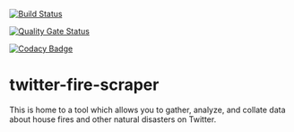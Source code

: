 [![Build Status](https://travis-ci.org/twitter-fire-scraper-analytics/twitter-fire-scraper.svg?branch=master)](https://travis-ci.org/twitter-fire-scraper-analytics/twitter-fire-scraper)

[![Quality Gate Status](https://sonarcloud.io/api/project_badges/measure?project=twitter_fire_scraper&metric=alert_status)](https://sonarcloud.io/dashboard?id=twitter_fire_scraper)

[![Codacy Badge](https://api.codacy.com/project/badge/Grade/c258256c8b284267b1cb115f97b2aba5)](https://app.codacy.com/app/henryfbp/twitter-fire-scraper?utm_source=github.com&utm_medium=referral&utm_content=twitter-fire-scraper-analytics/twitter-fire-scraper&utm_campaign=Badge_Grade_Dashboard)

# twitter-fire-scraper

This is home to a tool which allows you to gather, analyze, and collate data about house fires and other natural disasters on Twitter.
